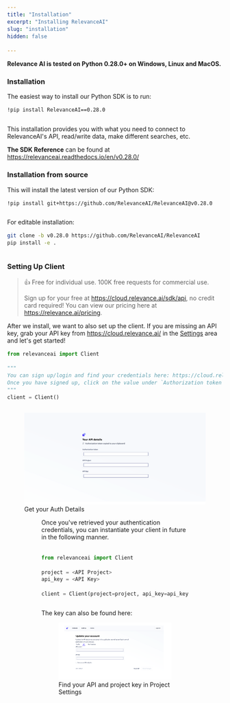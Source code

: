 ```yaml
---
title: "Installation"
excerpt: "Installing RelevanceAI"
slug: "installation"
hidden: false

---
```


**Relevance AI is tested on Python 0.28.0+ on Windows, Linux and MacOS.**

### Installation

The easiest way to install our Python SDK is to run: 

```bash Bash
!pip install RelevanceAI==0.28.0
```
```bash
```

This installation provides you with what you need to connect to RelevanceAI's API, read/write data, make different searches, etc.

**The SDK Reference** can be found at https://relevanceai.readthedocs.io/en/v0.28.0/

### Installation from source

This will install the latest version of our Python SDK:


```bash Bash
!pip install git+https://github.com/RelevanceAI/RelevanceAI@v0.28.0
```
```bash
```


For editable installation:


```bash Bash
git clone -b v0.28.0 https://github.com/RelevanceAI/RelevanceAI
pip install -e .
```
```bash
```

### Setting Up Client

> 👍 Free for individual use. 100K free requests for commercial use.
> 
> Sign up for your free at https://cloud.relevance.ai/sdk/api, no credit card required! You can view our pricing here at https://relevance.ai/pricing.

After we install, we want to also set up the client. If you are missing an API key, grab your API key from https://cloud.relevance.ai/ in the [Settings](https://cloud.relevance.ai/settings) area and let's get started!


```python Python (SDK)
from relevanceai import Client 

"""
You can sign up/login and find your credentials here: https://cloud.relevance.ai/sdk/api
Once you have signed up, click on the value under `Authorization token` and paste it here
"""
client = Client()

```
```python
```


<figure>
<img src="https://github.com/RelevanceAI/RelevanceAI-readme-docs/blob/v0.28.0/docs/GETTING_STARTED/_assets/RelevanceAI_auth_token_details.png?raw=true" alt="Get your Auth Details" />
<figcaption>Get your Auth Details</figcaption>
<figure>

Once you've retrieved your authentication credentials, you can instantiate your client in future in the following manner.


```python Python (SDK)

from relevanceai import Client 

project = <API Project>
api_key = <API Key>

client = Client(project=project, api_key=api_key)

```
```python
```

The key can also be found here:

<figure>
<img src="https://github.com/RelevanceAI/RelevanceAI-readme-docs/blob/v0.28.0/docs/GETTING_STARTED/_assets/RelevanceAI_auth_setting_details.png?raw=true" alt="Find your API and project key here in Settings" />
<figcaption>Find your API and project key in Project Settings</figcaption>
<figure>
